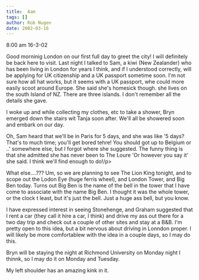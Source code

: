 ```yaml
---
title:  Aam
tags: []
author: Rob Nugen
date: 2002-03-16
---
```


<p class=date>8:00 am 16-3-02</p>

<p>Good morninig London on our first full day to greet the city!  I will definitely be back here to visit.  Last night I talked to Sam, a kiwi (New Zealander) who has been living in London for  years I think, and if I understood correctly, will be applying for UK citizenship and a UK passport sometime soon.   I'm not sure how all hat works, but it seems with a UK passport, whe could more easily scoot around Europe.  She said she's homesick though.  she lives on the south Island of NZ.  There are three islands.  I don't remember all the details she gave.</p>

<p>I woke up and while collecting my clothes, etc to take a shower, Bryn  emerged down the stairs wit Tanja soon after.  We'll all be showered soon and embark on our day.</p>

<p>Oh, Sam heard that we'll be in Paris for 5 days, and she was like '5 days?  That's to much time; you'll get bored tehre!  You should got up to Belgium or ..' somewhere else, but I forgot where she suggested.  The funny thing is that she admitted she has never been to The Loure 'Or however you say it' she said.  I think we'll find enough to do!/p>

<p>What else....???   Um, so we are planning to see The Lion King tonight, and to scope out the Lodon Eye (huge ferris wheel), and London Tower, and Big Ben today.   Turns out Big Ben is the name of the bell in the tower that I have come to associate with the name Big Ben.  I thought it was the whole tower, or the clock t least, but it's just the bell.  Just a huge ass bell, but you know.</p>

<p>I have expressed interest in seeing Stonehenge, and Graham suggested that I rent a car (they call it hire a car, I think) and drive my ass out there for a two day trip and check out a couple of other sites and stay at a B&B.  I'm pretty open to this idea, but a bit nervous about driving in Lonndon proper.  I will likely be more comfortablew with the idea in a couple days, so I may do this.</p>

<p>Bryn will be staying the night at Richmond University on Monday night I thinnk, so I may do it on Monday and Tuesday.</p>

<p>My left shoulder has an amazing kink in it.</p>

<p>
